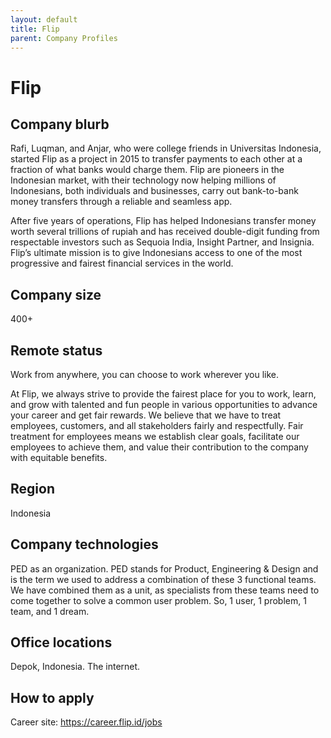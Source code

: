 ```yaml
---
layout: default
title: Flip
parent: Company Profiles
---
```


# Flip

## Company blurb

Rafi, Luqman, and Anjar, who were college friends in Universitas Indonesia, started Flip as a project in 2015 to transfer payments to each other at a fraction of what banks would charge them. Flip are pioneers in the Indonesian market, with their technology now helping millions of Indonesians, both individuals and businesses, carry out bank-to-bank money transfers through a reliable and seamless app.

After five years of operations, Flip has helped Indonesians transfer money worth several trillions of rupiah and has received double-digit funding from respectable investors such as Sequoia India, Insight Partner, and Insignia. Flip’s ultimate mission is to give Indonesians access to one of the most progressive and fairest financial services in the world.


## Company size

400+

## Remote status

Work from anywhere, you can choose to work wherever you like.

At Flip, we always strive to provide the fairest place for you to work, learn, and grow with talented and fun people in various opportunities to advance your career and get fair rewards. We believe that we have to treat employees, customers, and all stakeholders fairly and respectfully. Fair treatment for employees means we establish clear goals, facilitate our employees to achieve them, and value their contribution to the company with equitable benefits.

## Region

Indonesia

## Company technologies

PED as an organization. PED stands for Product, Engineering & Design and is the term we used to address a combination of these 3 functional teams. We have combined them as a unit, as specialists from these teams need to come together to solve a common user problem. So, 1 user, 1 problem, 1 team, and 1 dream.

## Office locations

Depok, Indonesia. The internet. 

## How to apply

Career site: https://career.flip.id/jobs
